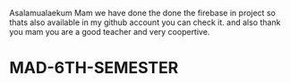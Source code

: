 Asalamualaekum Mam we have done the done the firebase in project so thats also available in my github account you can check it. and also thank you mam you are a good teacher and very coopertive.
# MAD-6TH-SEMESTER
